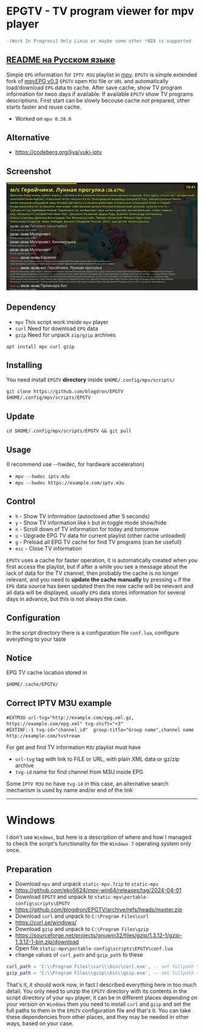 # EPGTV - TV program viewer for mpv player

```diff
-(Work In Progress) Only Linux or maybe some other *NIX is supported
```

## [README на Русском языке](README.RU.md)

Simple `EPG` information for `IPTV M3U` playlist in [mpv](https://mpv.io).
`EPGTV` is simple extended fork of [mpvEPG v0.3](https://github.com/dafyk/mpvEPG)
`EPGTV` open `M3U` file or `URL` and automatically load/download `EPG` data to cache.
After save cache, show TV program information for twoo days if available.
If available `EPGTV` show TV programs descriptions. First start can be slowly
becouse cache not prepared, other starts faster and reuse cache.

  * Worked on `mpv 0.38.0`

## Alternative

* https://codeberg.org/liya/yuki-iptv

## Screenshot

![screenshot](.screenshot/screenshot.png)


## Dependency

 * `mpv`  This script work inside `mpv` player
 * `curl` Need for download `EPG` data
 * `gzip` Need for unpack `zip/gzip` archives

```
apt install mpv curl gzip
```

## Installing

You need install `EPGTV` **directory** inside `$HOME/.config/mpv/scripts/`

```
git clone https://github.com/blogdron/EPGTV  $HOME/.config/mpv/scripts/EPGTV
```

## Update

```
cd $HOME/.config/mpv/scripts/EPGTV && git pull
```

## Usage
(I recommend use --hwdec, for hardware acceleration)

 * `mpv --hwdec iptv.m3u`
 * `mpv --hwdec https://example.com/iptv.m3u`

## Control

 * `h` -  Show TV information (autoclosed after 5 seconds)
 * `y` -  Show TV information like `h` but in toggle mode show/hide
 * `n` -  Scroll down of TV information for today and tomorrow
 * `u` -  Upgrade EPG TV data for current playlist (other cache unloaded)
 * `g` -  Preload all EPG TV cache for find TV programs (can be usefull)
 * `esc` - Close TV information

`EPGTV` uses a cache for faster operation, it is automatically created
when you first access the playlist, but if after a while you see a message
about the lack of data for the TV channel, then probably the cache is no longer relevant, and
you need to **update the cache manually** by pressing `u` if the `EPG` data source has been updated
then the new cache will be relevant and all data will be displayed, usually `EPG` data stores
information for several days in advance, but this is not always the case.


## Configuration

In the script directory there is a configuration file `conf.lua`, configure everything to your taste

## Notice

EPG TV cache location stored in

```
$HOME/.cache/EPGTV/
```

## Correct IPTV M3U example

```
#EXTM3U url-tvg="http://example.com/epg.xml.gz, https://example.com/epg.xml" tvg-shift="+3"
#EXTINF:-1 tvg-id="channel_id"  group-title="Group name",channel name
http://example.com/tvstream
```

For get and find TV information `M3U` playlist must have

* `url-tvg` tag with link to FILE or URL, with plain XML data or gz/zip archive
* `tvg-id` name for find channel from M3U inside EPG

Some `IPTV M3U` no have `tvg-id` in this case, an alternative search mechanism
is used by name and/or end of the link

------

# Windows

I don't use `Windows`, but here is a description of where and how I managed to
check the script's functionality for the `Windows 7` operating system only once.

## Preparation

* Download `mpv` and unpack `static-mpv.7zip` to `static-mpv`
* https://github.com/eko5624/mpv-win64/releases/tag/2024-04-01
* Download `EPGTV` and unpack to `static-mpv\portable-config\scripts\EPGTV`
* https://github.com/blogdron/EPGTV/archive/refs/heads/master.zip
* Download `curl` and unpack to `C:\Program Files\curl`
* https://curl.se/windows/
* Download `gzip` and unpack to `C:\Program Files\gzip`
* https://sourceforge.net/projects/gnuwin32/files/gzip/1.3.12-1/gzip-1.3.12-1-bin.zip/download
* Open file `static-mpv\portable-config\scripts\EPGTV\conf.lua`
* change values of `curl_path` and `gzip_path` to these

```lua
curl_path = 'C:\\Program Files\\curl\\bin\\curl.exe', -- set fullpath to you curl installation
gzip_path = 'C:\\Program Files\\gzip\\bin\\gzip.exe', -- set fullpath to you gzip installation
```

That's it, it should work now, in fact I described everything here in too much detail.
You only need to unzip the `EPGTV` directory with its contents in the script directory
of your `mpv` player, it can be in different places depending on your
version on `Windows` then you need to install `curl` and `gzip` and set the full paths
to them in the `EPGTV` configuration file and that's it. You can take these dependencies
from other places, and they may be needed in other ways, based on your case.
